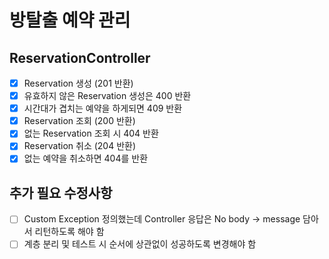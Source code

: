 # 방탈출 예약 관리

## ReservationController

- [x] Reservation 생성 (201 반환)
- [x] 유효하지 않은 Reservation 생성은 400 반환
- [x] 시간대가 겹치는 예약을 하게되면 409 반환
- [x] Reservation 조회 (200 반환)
- [x] 없는 Reservation 조회 시 404 반환
- [x] Reservation 취소 (204 반환)
- [x] 없는 예약을 취소하면 404를 반환
    
## 추가 필요 수정사항

- [ ] Custom Exception 정의했는데 Controller 응답은 No body -> message 담아서 리턴하도록 해야 함
- [ ] 계층 분리 및 테스트 시 순서에 상관없이 성공하도록 변경해야 함
